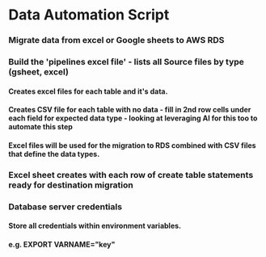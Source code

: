 # Data Automation Script

### Migrate data from excel or Google sheets to AWS RDS

### Build the 'pipelines excel file' - lists all Source files by type (gsheet, excel)

#### Creates excel files for each table and it's data.

#### Creates CSV file for each table with no data - fill in 2nd row cells under each field for expected data type - looking at leveraging AI for this too to automate this step

#### Excel files will be used for the migration to RDS combined with CSV files that define the data types.

### Excel sheet creates with each row of create table statements ready for destination migration

### Database server credentials

#### Store all credentials within environment variables.

#### e.g. EXPORT VARNAME="key"
